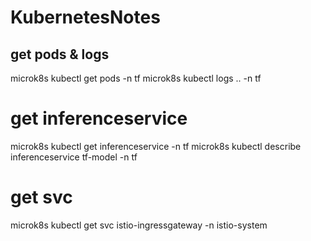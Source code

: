 # KubernetesNotes

## get pods & logs
microk8s kubectl get pods -n tf
microk8s kubectl logs .. -n tf

# get inferenceservice
microk8s kubectl get inferenceservice -n tf
microk8s kubectl describe inferenceservice tf-model -n tf


# get svc
microk8s kubectl get svc istio-ingressgateway -n istio-system

